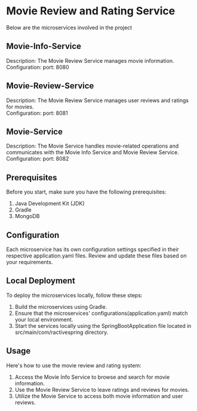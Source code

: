# Movie Review and Rating Service

Below are the microservices involved in the project

## Movie-Info-Service

Description: The Movie Review Service manages movie information.                                                            
Configuration:
port: 8080

## Movie-Review-Service

Description: The Movie Review Service manages user reviews and ratings for movies.                                                            
Configuration:
port: 8081

## Movie-Service

Description: The Movie Service handles movie-related operations and communicates with the Movie Info Service and Movie Review Service.
Configuration:
port: 8082

## Prerequisites

Before you start, make sure you have the following prerequisites:

1. Java Development Kit (JDK)
2. Gradle
3. MongoDB

## Configuration

Each microservice has its own configuration settings specified in their respective application.yaml files. Review and update these files based on your requirements.

## Local Deployment

To deploy the microservices locally, follow these steps:
1. Build the microservices using Gradle.
2. Ensure that the microservices' configurations(application.yaml) match your local environment.
3. Start the services locally using the SpringBootApplication file located in src/main/com/ractivespring directory.

## Usage

Here's how to use the movie review and rating system:
1. Access the Movie Info Service to browse and search for movie information.
2. Use the Movie Review Service to leave ratings and reviews for movies.
3. Utilize the Movie Service to access both movie information and user reviews.